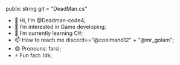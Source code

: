 public string git = "DeadMan.cs"

- 👋 Hi, I’m @Deadman-code4;
- 👀 I’m interested in Game developing;
- 🌱 I’m currently learning C#;
- 📫 How to reach me discord=="@coolmand12" + "@mr_golam";
- 😄 Pronouns: farsi;
- ⚡ Fun fact: Idk;

<!---
Hello if you have problem just call me;
--->
